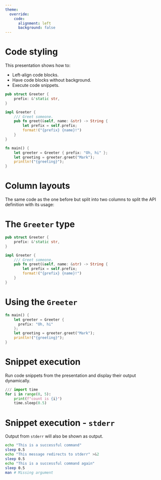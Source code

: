 ```yaml
---
theme:
  override:
    code:
      alignment: left
      background: false
---
```


Code styling
===

This presentation shows how to:

* Left-align code blocks.
* Have code blocks without background.
* Execute code snippets.

```rust
pub struct Greeter {
    prefix: &'static str,
}

impl Greeter {
    /// Greet someone.
    pub fn greet(&self, name: &str) -> String {
        let prefix = self.prefix;
        format!("{prefix} {name}!")
    }
}

fn main() {
    let greeter = Greeter { prefix: "Oh, hi" };
    let greeting = greeter.greet("Mark");
    println!("{greeting}");
}
```

<!-- end_slide -->

Column layouts
===

The same code as the one before but split into two columns to split the API definition with its usage:

<!-- column_layout: [1, 1] -->

<!-- column: 0 -->

# The `Greeter` type

```rust
pub struct Greeter {
    prefix: &'static str,
}

impl Greeter {
    /// Greet someone.
    pub fn greet(&self, name: &str) -> String {
        let prefix = self.prefix;
        format!("{prefix} {name}!")
    }
}
```

<!-- column: 1 -->

# Using the `Greeter`

```rust
fn main() {
    let greeter = Greeter {
      prefix: "Oh, hi"
    };
    let greeting = greeter.greet("Mark");
    println!("{greeting}");
}
```

<!-- end_slide -->

Snippet execution
===

Run code snippets from the presentation and display their output dynamically.

```python +exec
/// import time
for i in range(0, 5):
    print(f"count is {i}")
    time.sleep(0.5)
```

<!-- end_slide -->

Snippet execution - `stderr`
===

Output from `stderr` will also be shown as output.

```bash +exec
echo "This is a successful command"
sleep 0.5
echo "This message redirects to stderr" >&2
sleep 0.5
echo "This is a successful command again"
sleep 0.5
man # Missing argument
```
